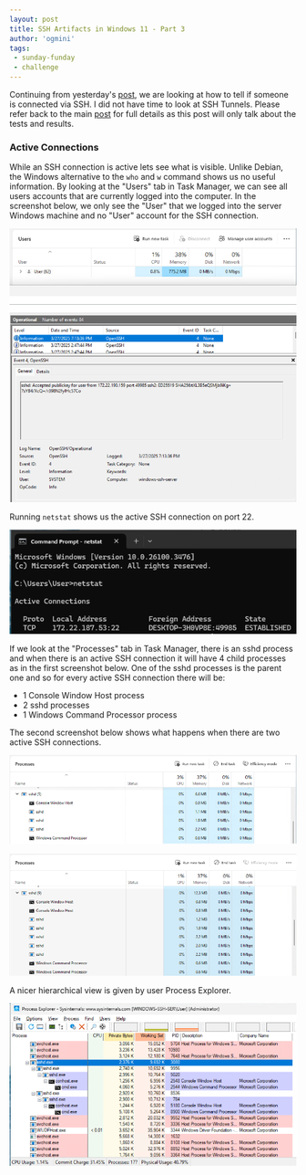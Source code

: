 ```yaml
---
layout: post
title: SSH Artifacts in Windows 11 - Part 3
author: 'ogmini'
tags:
 - sunday-funday
 - challenge
---
```


Continuing from yesterday's [post](https://ogmini.github.io/2025/03/27/Windows-SSH-Testing-Part-2.html), we are looking at how to tell if someone is connected via SSH. I did not have time to look at SSH Tunnels. Please refer back to the main [post](https://ogmini.github.io/2025/03/25/David-Cowen-Sunday-Funday-SSH-Windows.html) for full details as this post will only talk about the tests and results. 

### Active Connections

While an SSH connection is active lets see what is visible. Unlike Debian, the Windows alternative to the `who` and `w` command shows us no useful information. By looking at the "Users" tab in Task Manager, we can see all users accounts that are currently logged into the computer. In the screenshot below, we only see the "User" that we logged into the server Windows machine and no "User" account for the SSH connection.

![users](/images/ssh-challenge-windows/users.png)

Running `netstat` shows us the active SSH connection on port 22.

![netstat](/images/ssh-challenge-windows/netstat.png)

If we look at the "Processes" tab in Task Manager, there is an sshd process and when there is an active SSH connection it will have 4 child processes as in the first screenshot below. One of the sshd processes is the parent one and so for every active SSH connection there will be:

- 1 Console Window Host process
- 2 sshd processes
- 1 Windows Command Processor process

The second screenshot below shows what happens when there are two active SSH connections.

![sshd-connected](/images/ssh-challenge-windows/sshd_connected.png)

![sshd-connected-multi](/images/ssh-challenge-windows/sshd_connected_multi.png)

A nicer hierarchical view is given by user Process Explorer.

![process_explorer](/images/ssh-challenge-windows/process_explorer.png)